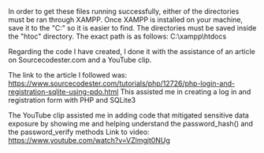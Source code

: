 In order to get these files running successfully, either of the directories must be ran through XAMPP. Once XAMPP is installed on your machine, save it to the "C:" so it is easier to find.
The directories must be saved inside the "htoc" directory. The exact path is as follows: C:\xampp\htdocs

Regarding the code I have created, I done it with the assistance of an article on Sourcecodester.com and a YouTube clip.

The link to the article I followed was: https://www.sourcecodester.com/tutorials/php/12726/php-login-and-registration-sqlite-using-pdo.html
This assisted me in creating a log in and registration form with PHP and SQLite3

The YouTube clip assisted me in adding code that mitigated sensitive data exposure by showing me and helping understand the password_hash() and the password_verify methods
Link to video: https://www.youtube.com/watch?v=VZlmgjt0NUg
